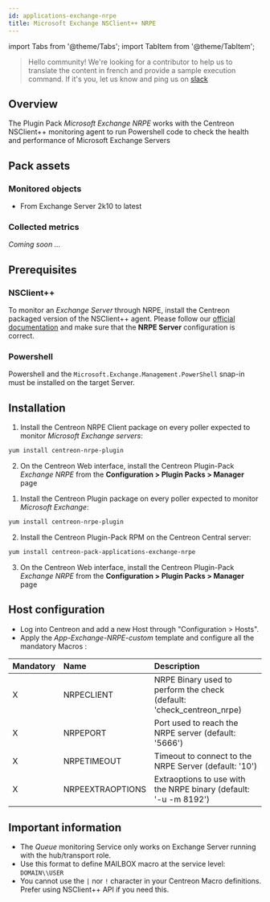 ```yaml
---
id: applications-exchange-nrpe
title: Microsoft Exchange NSClient++ NRPE
---
```

import Tabs from '@theme/Tabs';
import TabItem from '@theme/TabItem';


> Hello community! We're looking for a contributor to help us to translate the 
content in french and provide a sample execution command. If it's you, let us 
know and ping us on [slack](https://centreon.slack.com)

## Overview

The Plugin Pack *Microsoft Exchange NRPE* works with the Centreon NSClient++ monitoring
agent to run Powershell code to check the health and performance of Microsoft Exchange 
Servers

## Pack assets

### Monitored objects

* From Exchange Server 2k10 to latest

### Collected metrics

*Coming soon ...*

## Prerequisites

### NSClient++

To monitor an *Exchange Server* through NRPE, install the Centreon packaged version 
of the NSClient++ agent. Please follow our [official documentation](/docs/tutorials/centreon-nsclient-tutorial) 
and make sure that the **NRPE Server** configuration is correct.

### Powershell 

Powershell and the `Microsoft.Exchange.Management.PowerShell` snap-in must be installed
on the target Server.

## Installation 

<Tabs groupId="sync">
<TabItem value="Online License" label="Online License">

1. Install the Centreon NRPE Client package on every poller expected to monitor *Microsoft Exchange servers*:

```bash
yum install centreon-nrpe-plugin
```

2. On the Centreon Web interface, install the Centreon Plugin-Pack *Exchange NRPE* from the **Configuration > Plugin Packs > Manager** page

</TabItem>
<TabItem value="Offline License" label="Offline License">

1. Install the Centreon Plugin package on every poller expected to monitor *Microsoft Exchange*:

```bash
yum install centreon-nrpe-plugin
```

2. Install the Centreon Plugin-Pack RPM on the Centreon Central server:

```bash
yum install centreon-pack-applications-exchange-nrpe
```

3. On the Centreon Web interface, install the Centreon Plugin-Pack *Exchange NRPE* from the **Configuration > Plugin Packs > Manager** page

</TabItem>
</Tabs>

## Host configuration

* Log into Centreon and add a new Host through "Configuration > Hosts".
* Apply the *App-Exchange-NRPE-custom* template and configure all the mandatory Macros :

| Mandatory | Name             | Description                                                            |
| :-------- | :--------------- | :--------------------------------------------------------------------- |
| X         | NRPECLIENT       | NRPE Binary used to perform the check (default: 'check_centreon_nrpe)  | 
| X         | NRPEPORT         | Port used to reach the NRPE server (default: '5666')                   |
| X         | NRPETIMEOUT      | Timeout to connect to the NRPE Server (default: '10')                  |
| X         | NRPEEXTRAOPTIONS | Extraoptions to use with the NRPE binary (default: '-u -m 8192')       |

## Important information

* The *Queue* monitoring Service only works on Exchange Server running with the 
hub/transport role. 
* Use this format to define MAILBOX macro at the service level: `DOMAIN\\USER`
* You cannot use the `|` nor `!` character in your Centreon Macro definitions. Prefer using NSClient++ API if you need this. 
